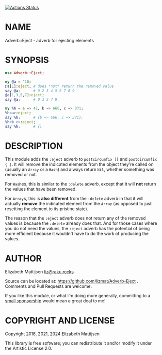 [![Actions Status](https://github.com/lizmat/Adverb-Eject/workflows/test/badge.svg)](https://github.com/lizmat/Adverb-Eject/actions)

NAME
====

Adverb::Eject - adverb for ejecting elements

SYNOPSIS
========

```raku
use Adverb::Eject;

my @a = ^10;
@a[1]:eject; # does *not* return the removed value
say @a;      # 0 2 3 4 5 6 7 8 9
@a[1,3,5,7]:eject;
say @a;      # 0 3 5 7 9

my %h = a => 42, b => 666, c => 371;
%h<a>:eject;
say %h;      # {b => 666, c => 371};
%h<b c>:eject;
say %h;      # {}
```

DESCRIPTION
===========

This module adds the `:eject` adverb to `postcircumfix []` and `postcircumfix { }`. It will remove the indicated elements from the object they're called on (usually an `Array` or a `Hash`) and always return `Nil`, whether something was removed or not.

For `Hash`es, this is similar to the `:delete` adverb, except that it will **not** return the values that have been removed.

For `Array`s, this is **also different** from the `:delete` adverb in that it will actually **remove** the indicated element from the `Array` (as opposed to just resetting the element to its pristine state).

The reason that the `:eject` adverb does not return any of the removed values is because the `:delete` already does that. And for those cases where you do not need the values, the `:eject` adverb has the potential of being more efficient because it wouldn't have to do the work of producing the values.

AUTHOR
======

Elizabeth Mattijsen <liz@raku.rocks>

Source can be located at: https://github.com/lizmat/Adverb-Eject . Comments and Pull Requests are welcome.

If you like this module, or what I’m doing more generally, committing to a [small sponsorship](https://github.com/sponsors/lizmat/) would mean a great deal to me!

COPYRIGHT AND LICENSE
=====================

Copyright 2018, 2021, 2024 Elizabeth Mattijsen

This library is free software; you can redistribute it and/or modify it under the Artistic License 2.0.


